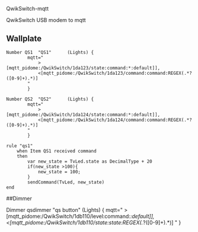 QwikSwitch-mqtt

QwikSwitch USB modem to mqtt
## Wallplate
```
Number QS1  "QS1"      (Lights) {
        mqtt="
            >[mqtt_pidome:/QwikSwitch/1da123/state:command:*:default]], 
            <[mqtt_pidome:/QwikSwitch/1da123/command:command:REGEX(.*?([0-9]+).*)]
        "
        }

Number QS2  "QS2"      (Lights) {
        mqtt="
            >[mqtt_pidome:/QwikSwitch/1da124/state:command:*:default]], 
            <[mqtt_pidome:/QwikSwitch/1da124/command:command:REGEX(.*?([0-9]+).*)]
        "
        }

rule "qs1"
    when Item QS1 received command
    then
        var new_state = TvLed.state as DecimalType + 20
        if(new_state >100){
            new_state = 100;
        }   
        sendCommand(TvLed, new_state)
end

```

##Dimmer 

Dimmer qsdimmer	"qs button"	   (Lights) {
		mqtt="
			>[mqtt_pidome:/QwikSwitch/1db110/level:command:*:default]], 
			<[mqtt_pidome:/QwikSwitch/1db110/state:state:REGEX(.*?([0-9]+).*)]
		"
		}
		
		

